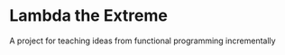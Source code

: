 Lambda the Extreme
=================

A project for teaching ideas from functional programming incrementally

